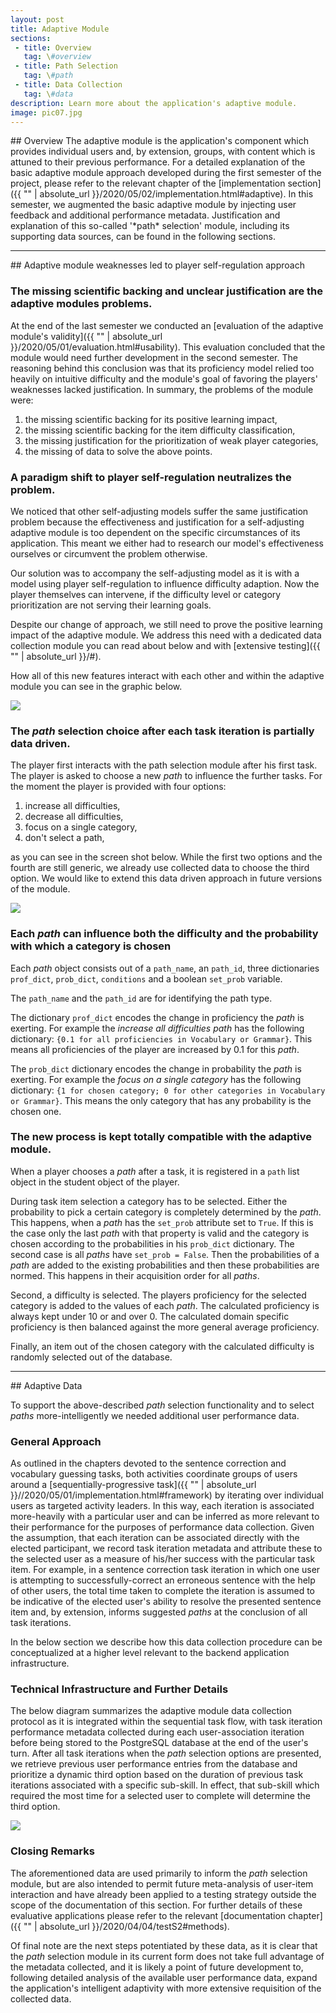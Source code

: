 ```yaml
---
layout: post
title: Adaptive Module
sections:
 - title: Overview
   tag: \#overview
 - title: Path Selection
   tag: \#path
 - title: Data Collection
   tag: \#data
description: Learn more about the application's adaptive module.
image: pic07.jpg
---
```


<div id="overview"></div>
## Overview
The adaptive module is the application's component which provides individual users and, by extension, groups, with content which is attuned to their previous performance. For a detailed explanation of the basic adaptive module approach developed during the first semester of the project, please refer to the relevant chapter of the [implementation section]({{ "" | absolute_url }}/2020/05/02/implementation.html#adaptive). In this semester, we augmented the basic adaptive module by injecting user feedback and additional performance metadata. Justification and explanation of this so-called '*path* selection' module, including its supporting data sources, can be found in the following sections.

------

<div id="path"></div>
## Adaptive module weaknesses led to player self-regulation approach

### The missing scientific backing and unclear justification are the adaptive modules problems.

At the end of the last semester we conducted an [evaluation of the adaptive module's validity]({{ "" | absolute_url }}/2020/05/01/evaluation.html#usability). This evaluation concluded that the module would need further development in the second semester. The reasoning behind this conclusion was that its proficiency model relied too heavily on intuitive difficulty and the module's goal of favoring the players' weaknesses lacked justification. In summary, the problems of the module were:

1. the missing scientific backing for its positive learning impact,
2. the missing scientific backing for the item difficulty classification,
3. the missing justification for the prioritization of weak player categories,
4. the missing of data to solve the above points.

### A paradigm shift to player self-regulation neutralizes the problem.

We noticed that other self-adjusting models suffer the same justification problem because the effectiveness and justification for a self-adjusting adaptive module is too dependent on the specific circumstances of its application. This meant we either had to research our model's effectiveness ourselves or circumvent the problem otherwise.

Our solution was to accompany the self-adjusting model as it is with a model using player self-regulation to influence difficulty adaption. Now the player themselves can intervene, if the difficulty level or category prioritization are not serving their learning goals.

Despite our change of approach, we still need to prove the positive learning impact of the adaptive module. We address this need with a dedicated data collection module you can read about below and with [extensive testing]({{ "" | absolute_url }}/#).

How all of this new features interact with each other and within the adaptive module you can see in the graphic below.

<img src="{{ '' | absolute_url }}/assets/images/overview_adaptive_module.jpg" class="center">

### The *path* selection choice after each task iteration is partially data driven.

The player first interacts with the path selection module after his first task. The player is asked to choose a new *path* to influence the further tasks. For the moment the player is provided with four options:

1. increase all difficulties,
2. decrease all difficulties,
3.  focus on a single category,
4. don't select a path,

as you can see in the screen shot below. While the first two options and the fourth are still generic, we already use collected data to choose the third option. We would like to extend this data driven approach in future versions of the module.

<img src="{{ '' | absolute_url }}/assets/images/screen_1_adaptive.jpg" class="center">

### Each *path* can influence both the difficulty and the probability with which a category is chosen

Each *path* object consists out of  a `path_name`, an `path_id`, three dictionaries `prof_dict`, `prob_dict`, `conditions` and a boolean `set_prob` variable.

The `path_name` and the `path_id` are for identifying the path type.

The dictionary `prof_dict` encodes the change in proficiency the *path* is exerting.  For example the *increase all difficulties* *path* has the following dictionary: `{0.1 for all proficiencies in Vocabulary or Grammar}`. This means all proficiencies of the player are increased by 0.1 for this *path*.

The `prob_dict` dictionary encodes the change in probability the *path* is  exerting. For example the *focus on a single category* has the following dictionary: `{1 for chosen category; 0 for other categories in Vocabulary or Grammar}`. This means the only category that has any probability is the chosen one.

### The new process is kept totally compatible with the adaptive module.

When a player chooses a *path* after a task, it is registered in a `path` list object in the student object of the player.

During task item selection a category has to be selected. Either the probability to pick a certain category is completely determined by the *path*. This happens, when a *path* has the `set_prob` attribute set to `True`. If this is the case only the last *path* with that property is valid and the category is chosen according to the probabilities in his `prob_dict` dictionary. The second case is all *paths* have `set_prob = False`. Then the probabilities of a *path* are added to the existing probabilities and then these probabilities are normed. This happens in their acquisition order for all *paths*.

Second, a difficulty is selected. The players proficiency for the selected category is added to the values of each *path*.  The calculated proficiency is always kept under 10 or and over 0.  The calculated domain specific proficiency is then balanced against the more general average proficiency.

Finally, an item out of the chosen category with the calculated difficulty is randomly selected out of the database.

***

<div id="data"></div>
## Adaptive Data

To support the above-described *path* selection functionality and to select *paths* more-intelligently we needed additional user performance data.

### General Approach

As outlined in the chapters devoted to the sentence correction and vocabulary guessing tasks, both activities coordinate groups of users around a [sequentially-progressive task]({{ "" | absolute_url }}//2020/05/01/implementation.html#framework) by iterating over individual users as targeted activity leaders. In this way, each iteration is associated more-heavily with a particular user and can be inferred as more relevant to their performance for the purposes of performance data collection. Given the assumption, that each iteration can be associated directly with the elected participant, we record task iteration metadata and attribute these to the selected user as a measure of his/her success with the particular task item. For example, in a sentence correction task iteration in which one user is attempting to successfully-correct an erroneous sentence with the help of other users, the total time taken to complete the iteration is assumed to be indicative of the elected user's ability to resolve the presented sentence item and, by extension, informs suggested *paths* at the conclusion of all task iterations.

In the below section we describe how this data collection procedure can be conceptualized at a higher level relevant to the backend application infrastructure.

### Technical Infrastructure and Further Details

The below diagram summarizes the adaptive module data collection protocol as it is integrated within the sequential task flow, with task iteration performance metadata collected during each user-association iteration before being stored to the PostgreSQL database at the end of the user's turn. After all task iterations when the *path* selection options are presented, we retrieve previous user performance entries from the database and prioritize a dynamic third option based on the duration of previous task iterations associated with a specific sub-skill. In effect, that sub-skill which required the most time for a selected user to complete will determine the third option.

<img src="{{ '' | absolute_url }}/assets/images/adaptive_data_collection.png" class="center">

### Closing Remarks

The aforementioned data are used primarily to inform the *path* selection module, but are also intended to permit future meta-analysis of user-item interaction and have already been applied to a testing strategy outside the scope of the documentation of this section. For further details of these evaluative applications please refer to the relevant [documentation chapter]({{ "" | absolute_url }}/2020/04/04/testS2#methods).

Of final note are the next steps potentiated by these data, as it is clear that the *path* selection module in its current form does not take full advantage of the metadata collected, and it is likely a point of future development to, following detailed analysis of the available user performance data, expand the application's intelligent adaptivity with more extensive requisition of the collected data.

